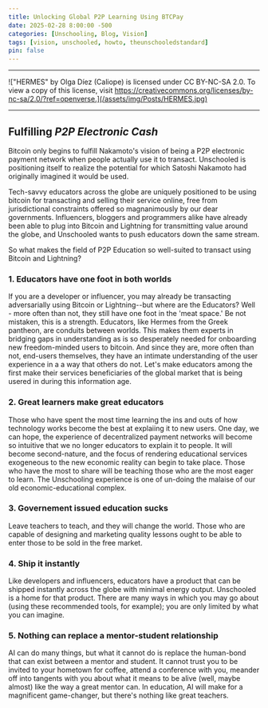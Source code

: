 ```yaml
---
title: Unlocking Global P2P Learning Using BTCPay
date: 2025-02-28 8:00:00 -500
categories: [Unschooling, Blog, Vision]
tags: [vision, unschooled, howto, theunschooledstandard]
pin: false
---
```


---

!["HERMES" by Olga Díez (Caliope) is licensed under CC BY-NC-SA 2.0. To view a copy of this license, visit https://creativecommons.org/licenses/by-nc-sa/2.0/?ref=openverse.](/assets/img/Posts/HERMES.jpg)

---

## Fulfilling _P2P Electronic Cash_ 

Bitcoin only begins to fulfill Nakamoto's vision of being a P2P electronic payment network when people actually use it to transact. Unschooled is positioning itself to realize the potential for which Satoshi Nakamoto had originally imagined it would be used.

Tech-savvy educators across the globe are uniquely positioned to be using bitcoin for transacting and selling their service online, free from jurisdictional constraints offered so magnanimously by our dear governments. Influencers, bloggers and programmers alike have already been able to plug into Bitcoin and Lightning for transmitting value around the globe, and Unschooled wants to push educators down the same stream.

So what makes the field of P2P Education so well-suited to transact using Bitcoin and Lightning? 

### 1. Educators have one foot in both worlds

If you are a developer or influencer, you may already be transacting adversarially using Bitcoin or Lightning--but where are the Educators? Well - more often than not, they still have one foot in the 'meat space.' Be not mistaken, this is a strength. Educators, like Hermes from the Greek pantheon, are conduits between worlds. This makes them experts in bridging gaps in understanding as is so desperately needed for onboarding new freedom-minded users to bitcoin. And since they are, more often than not, end-users themselves, they have an intimate understanding of the user experience in a a way that others do not. Let's make educators among the first make their services beneficiaries of the global market that is being usered in during this information age.

### 2. Great learners make great educators

Those who have spent the most time learning the ins and outs of how technology works become the best at explaiing it to new users. One day, we can hope, the experience of decentralized payment networks will become so intuitive that we no longer educators to explain it to people. It will become second-nature, and the focus of rendering educational services exogeneous to the new economic reality can begin to take place. Those who have the most to share will be teaching those who are the most eager to learn. The Unschooling experience is one of un-doing the malaise of our old economic-educational complex.

### 3. Governement issued education sucks

Leave teachers to teach, and they will change the world. Those who are capable of designing and marketing quality lessons ought to be able to enter those to be sold in the free market.

### 4. Ship it instantly

Like developers and influencers, educators have a product that can be shipped instantly across the globe with minimal energy output. Unschooled is a home for that product. There are many ways in which you may go about (using these recommended tools, for example); you are only limited by what you can imagine. 

### 5. Nothing can replace a mentor-student relationship

AI can do many things, but what it cannot do is replace the human-bond that can exist between a mentor and student. It cannot trust you to be invited to your hometown for coffee, attend a conference with you, meander off into tangents with you about what it means to be alive (well, maybe almost) like the way a great mentor can. In education, AI will make for a magnificent game-changer, but there's nothing like great teachers. 